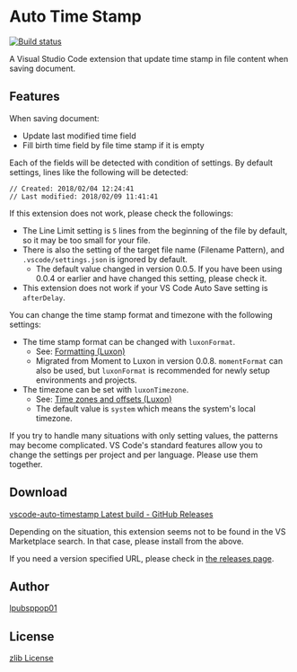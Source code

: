# Auto Time Stamp
[![Build status](https://ci.appveyor.com/api/projects/status/8jhbugo5d2ejuylh?svg=true)](https://ci.appveyor.com/project/lpubsppop01/vscode-auto-timestamp)

A Visual Studio Code extension that update time stamp in file content when saving document.

## Features
When saving document:
- Update last modified time field
- Fill birth time field by file time stamp if it is empty

Each of the fields will be detected with condition of settings.
By default settings, lines like the following will be detected:
```
// Created: 2018/02/04 12:24:41
// Last modified: 2018/02/09 11:41:41
```

If this extension does not work, please check the followings:
- The Line Limit setting is `5` lines from the beginning of the file by default, so it may be too small for your file.
- There is also the setting of the target file name (Filename Pattern), and `.vscode/settings.json` is ignored by default.
  - The default value changed in version 0.0.5. If you have been using 0.0.4 or earlier and have changed this setting, please check it.
- This extension does not work if your VS Code Auto Save setting is `afterDelay`.

You can change the time stamp format and timezone with the following settings:
- The time stamp format can be changed with `luxonFormat`.
  - See: [Formatting (Luxon)](https://moment.github.io/luxon/#/formatting?id=table-of-tokens)
  - Migrated from Moment to Luxon in version 0.0.8. `momentFormat` can also be used, but `luxonFormat` is recommended for newly setup environments and projects.
- The timezone can be set with `luxonTimezone`.
  - See: [Time zones and offsets (Luxon)](https://moment.github.io/luxon/#/zones?id=specifying-a-zone)
  - The default value is `system` which means the system's local timezone.

If you try to handle many situations with only setting values, the patterns may become complicated.
VS Code's standard features allow you to change the settings per project and per language.
Please use them together.

## Download
[vscode-auto-timestamp Latest build - GitHub Releases](https://github.com/lpubsppop01/vscode-auto-timestamp/releases/latest/download/vscode-auto-timestamp.vsix)

Depending on the situation, this extension seems not to be found in the VS Marketplace search.
In that case, please install from the above.

If you need a version specified URL, please check in [the releases page](https://github.com/lpubsppop01/vscode-auto-timestamp/releases).

## Author
[lpubsppop01](https://github.com/lpubsppop01)

## License
[zlib License](https://github.com/lpubsppop01/vscode-auto-timestamp/raw/master/LICENSE.txt)
